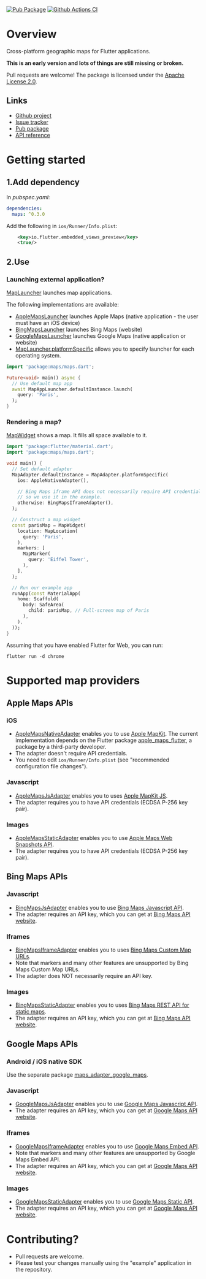 [![Pub Package](https://img.shields.io/pub/v/maps.svg)](https://pub.dev/packages/maps)
[![Github Actions CI](https://github.com/dint-dev/maps/workflows/Dart%20CI/badge.svg)](https://github.com/dint-dev/maps/actions?query=workflow%3A%22Dart+CI%22)

# Overview

Cross-platform geographic maps for Flutter applications.

__This is an early version and lots of things are still missing or broken.__

Pull requests are welcome! The package is licensed under the [Apache License 2.0](LICENSE).

## Links
  * [Github project](https://github.com/dint-dev/maps)
  * [Issue tracker](https://github.com/dint-dev/maps/issues)
  * [Pub package](https://pub.dev/packages/maps)
  * [API reference](https://pub.dev/documentation/maps/latest/)

# Getting started
## 1.Add dependency
In _pubspec.yaml_:
```yaml
dependencies:
  maps: ^0.3.0
```

Add the following in `ios/Runner/Info.plist`:
```xml
	<key>io.flutter.embedded_views_preview</key>
	<true/>
```

## 2.Use
### Launching external application?
[MapLauncher](https://pub.dev/documentation/maps/latest/maps/MapLauncher-class.html) launches
map applications.

The following implementations are available:
  * [AppleMapsLauncher](https://pub.dev/documentation/maps/latest/maps/AppleMapsLauncher-class.html)
    launches Apple Maps (native application - the user must have an iOS device)
  * [BingMapsLauncher](https://pub.dev/documentation/maps/latest/maps/BingMapsLauncher-class.html)
    launches Bing Maps (website)
  * [GoogleMapsLauncher](https://pub.dev/documentation/maps/latest/maps/GoogleMapsLauncher-class.html)
    launches Google Maps (native application or website)
  * [MapLauncher.platformSpecific](https://pub.dev/documentation/maps/latest/maps/MapLauncher/MapLauncher.platformSpecific.html)
    allows you to specify launcher for each operating system.

```dart
import 'package:maps/maps.dart';

Future<void> main() async {
  // Use default map app
  await MapAppLauncher.defaultInstance.launch(
    query: 'Paris',
  );
}
```

### Rendering a map?
[MapWidget](https://pub.dev/documentation/maps/latest/maps/MapWidget-class.html) shows a map.
It fills all space available to it.

```dart
import 'package:flutter/material.dart';
import 'package:maps/maps.dart';

void main() {
  // Set default adapter
  MapAdapter.defaultInstance = MapAdapter.platformSpecific(
    ios: AppleNativeAdapter(),

    // Bing Maps iframe API does not necessarily require API credentials
    // so we use it in the example.
    otherwise: BingMapsIframeAdapter(),
  );

  // Construct a map widget
  const parisMap = MapWidget(
    location: MapLocation(
      query: 'Paris',
    ),
    markers: [
      MapMarker(
        query: 'Eiffel Tower',
      ),
    ],
  );

  // Run our example app
  runApp(const MaterialApp(
    home: Scaffold(
      body: SafeArea(
        child: parisMap, // Full-screen map of Paris
      ),
    ),
  ));
}
```

Assuming that you have enabled Flutter for Web, you can run:
```
flutter run -d chrome
```

# Supported map providers
## Apple Maps APIs
### iOS
  * [AppleMapsNativeAdapter](https://pub.dev/documentation/maps/latest/maps/AppleMapsNativeAdapter-class.html)
    enables you to use [Apple MapKit](https://developer.apple.com/documentation/mapkit).
    The current implementation depends on the Flutter package [apple_maps_flutter](https://pub.dev/packages/apple_maps_flutter),
    a package by a third-party developer.
  * The adapter doesn't require API credentials.
  * You need to edit `ios/Runner/Info.plist` (see "recommended configuration file changes").

### Javascript
  * [AppleMapsJsAdapter](https://pub.dev/documentation/maps/latest/maps/AppleMapsJsAdapter-class.html)
    enables you to uses [Apple MapKit JS](https://developer.apple.com/documentation/mapkitjs).
  * The adapter requires you to have API credentials (ECDSA P-256 key pair).

### Images
  * [AppleMapsStaticAdapter](https://pub.dev/documentation/maps/latest/maps/AppleMapsStaticAdapter-class.html)
    enables you to use [Apple Maps Web Snapshots API](https://developer.apple.com/documentation/snapshots).
  * The adapter requires you to have API credentials (ECDSA P-256 key pair).

## Bing Maps APIs
### Javascript
  * [BingMapsJsAdapter](https://pub.dev/documentation/maps/latest/maps/BingMapsJsAdapter-class.html)
    enables you to use [Bing Maps Javascript API](https://docs.microsoft.com/en-us/bingmaps/v8-web-control/).
  * The adapter requires an API key, which you can get at [Bing Maps API website](https://docs.microsoft.com/en-us/bingmaps/).

### Iframes
  * [BingMapsIframeAdapter](https://pub.dev/documentation/maps/latest/maps/BingMapsIframeAdapter-class.html)
    enables you to uses [Bing Maps Custom Map URLs](https://docs.microsoft.com/en-us/bingmaps/articles/create-a-custom-map-url).
  * Note that markers and many other features are unsupported by Bing Maps Custom Map URLs.
  * The adapter does NOT necessarily require an API key.

### Images
  * [BingMapsStaticAdapter](https://pub.dev/documentation/maps/latest/maps/BingMapsStaticAdapter-class.html)
    enables you to uses [Bing Maps REST API for static maps](https://docs.microsoft.com/en-us/bingmaps/rest-services/imagery/get-a-static-map).
  * The adapter requires an API key, which you can get at [Bing Maps API website](https://docs.microsoft.com/en-us/bingmaps/).

## Google Maps APIs
### Android / iOS native SDK
Use the separate package [maps_adapter_google_maps](https://pub.dev/packages/maps_adapter_google_maps).

### Javascript
  * [GoogleMapsJsAdapter](https://pub.dev/documentation/maps/latest/maps/GoogleMapsJsAdapter-class.html)
    enables you to use [Google Maps Javascript API](https://developers.google.com/maps/documentation/javascript/tutorial).
  * The adapter requires an API key, which you can get at [Google Maps API website](https://cloud.google.com/maps-platform/).

### Iframes
  * [GoogleMapsIframeAdapter](https://pub.dev/documentation/maps/latest/maps/GoogleMapsIframeAdapter-class.html)
     enables you to use [Google Maps Embed API](https://developers.google.com/maps/documentation/embed/guide).
  * Note that markers and many other features are unsupported by Google Maps Embed API.
  * The adapter requires an API key, which you can get at [Google Maps API website](https://cloud.google.com/maps-platform/).

### Images
  * [GoogleMapsStaticAdapter](https://pub.dev/documentation/maps/latest/maps/GoogleMapsStaticAdapter-class.html)
    enables you to use [Google Maps Static API](https://developers.google.com/maps/documentation/maps-static/intro).
  * The adapter requires an API key, which you can get at [Google Maps API website](https://cloud.google.com/maps-platform/).

# Contributing?
  * Pull requests are welcome.
  * Please test your changes manually using the "example" application in the repository.
